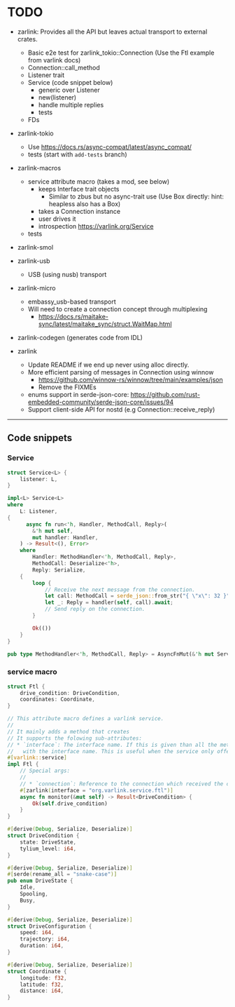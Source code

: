 # TODO

* zarlink: Provides all the API but leaves actual transport to external crates.
  * Basic e2e test for zarlink_tokio::Connection (Use the Ftl example from varlink docs)
  * Connection::call_method
  * Listener trait
  * Service (code snippet below)
    * generic over Listener
    * new(listener)
    * handle multiple replies
    * tests
  * FDs
* zarlink-tokio
  * Use <https://docs.rs/async-compat/latest/async_compat/>
  * tests (start with `add-tests` branch)
* zarlink-macros
  * service attribute macro (takes a mod, see below)
    * keeps Interface trait objects
      * Similar to zbus but no async-trait use (Use Box directly: hint: heapless also has a Box)
    * takes a Connection instance
    * user drives it
    * introspection <https://varlink.org/Service>
  * tests
* zarlink-smol
* zarlink-usb
  * USB (using nusb) transport
* zarlink-micro
  * embassy_usb-based transport
  * Will need to create a connection concept through multiplexing
    * <https://docs.rs/maitake-sync/latest/maitake_sync/struct.WaitMap.html>
* zarlink-codegen (generates code from IDL)

* zarlink
  * Update README if we end up never using alloc directly.
  * More efficient parsing of messages in Connection using winnow
    * <https://github.com/winnow-rs/winnow/tree/main/examples/json>
    * Remove the FIXMEs
  * enums support in serde-json-core: <https://github.com/rust-embedded-community/serde-json-core/issues/94>
  * Support client-side API for nostd (e.g Connection::receive_reply)

---------------------------------------

## Code snippets

### Service

```rust
struct Service<L> {
    listener: L,
}

impl<L> Service<L>
where
    L: Listener,
{
      async fn run<'h, Handler, MethodCall, Reply>(
        &'h mut self,
        mut handler: Handler,
    ) -> Result<(), Error>
    where
        Handler: MethodHandler<'h, MethodCall, Reply>,
        MethodCall: Deserialize<'h>,
        Reply: Serialize,
    {
        loop {
            // Receive the next message from the connection.
            let call: MethodCall = serde_json::from_str("{ \"x\": 32 }").unwrap();
            let _: Reply = handler(self, call).await;
            // Send reply on the connection.
        }

        Ok(())
    }
}

pub type MethodHandler<'h, MethodCall, Reply> = AsyncFnMut(&'h mut Service, MethodCall) -> Reply;
```

### service macro

```rust
struct Ftl {
    drive_condition: DriveCondition,
    coordinates: Coordinate,
}

// This attribute macro defines a varlink service.
//
// It mainly adds a method that creates
// It supports the folowing sub-attributes:
// * `interface`: The interface name. If this is given than all the methods will be prefixed
//   with the interface name. This is useful when the service only offers a single interface.
#[varlink::service]
impl Ftl {
    // Special args:
    //
    // * `connection`: Reference to the connection which received the call.
    #[zarlink(interface = "org.varlink.service.ftl")]
    async fn monitor(&mut self) -> Result<DriveCondition> {
        Ok(self.drive_condition)
    }
}

#[derive(Debug, Serialize, Deserialize)]
struct DriveCondition {
    state: DriveState,
    tylium_level: i64,
}

#[derive(Debug, Serialize, Deserialize)]
#[serde(rename_all = "snake-case")]
pub enum DriveState {
    Idle,
    Spooling,
    Busy,
}

#[derive(Debug, Serialize, Deserialize)]
struct DriveConfiguration {
    speed: i64,
    trajectory: i64,
    duration: i64,
}

#[derive(Debug, Serialize, Deserialize)]
struct Coordinate {
    longitude: f32,
    latitude: f32,
    distance: i64,
}
```
